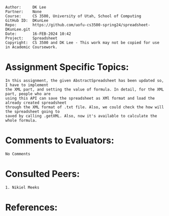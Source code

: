 ```
Author:     DK Lee
Partner:    None
Course:     CS 3500, University of Utah, School of Computing
GitHub ID:  DKunLee
Repo:       https://github.com/uofu-cs3500-spring24/spreadsheet-DKunLee.git
Date:       16-FEB-2024 10:42
Project:    Spreadsheet
Copyright:  CS 3500 and DK Lee - This work may not be copied for use in Academic Coursework.
```

# Assignment Specific Topics:

    In this assignment, the given AbstractSpreadsheet has been updated so, I have to implement
    the XML part, and setting the value of formula. In detail, for the XML part, people who are
    using this API can save the spreadsheet as XMl format and load the already created spreadsheet
    through the XML format of .txt file. Also, we could check the how will the spreadsheet going to
    saved by calling .getXML. Also, now it's available to calculate the whole formula.

# Comments to Evaluators:

    No Comments

# Consulted Peers:

    1. Nikiel Meeks

# References:
